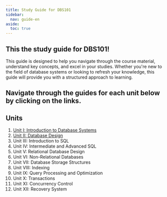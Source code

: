 ```yaml
---
title: Study Guide for DBS101
sidebar:
  nav: guide-en
aside:
  toc: true
---
```


## This the study guide for DBS101! 

This guide is designed to help you navigate through the course material, understand key concepts, and excel in your studies. Whether you're new to the field of database systems or looking to refresh your knowledge, this guide will provide you with a structured approach to learning.

## Navigate through the guides for each unit below by clicking on the links.


## Units

1. [Unit I: Introduction to Database Systems](https://palden518.github.io/DBS101.github.io/2024/02/01/unit1.html)
2. [Unit II: Database Design](https://palden518.github.io/DBS101.github.io/2024/01/02/comingsoon.html)
3. Unit III: Introduction to SQL
4. Unit IV: Intermediate and Advanced SQL
5. Unit V: Relational Database Design
6. Unit VI: Non-Relational Databases
7. Unit VII: Database Storage Structures
8. Unit VIII: Indexing
9. Unit IX: Query Processing and Optimization
10. Unit X: Transactions
11. Unit XI: Concurrency Control
12. Unit XII: Recovery System
